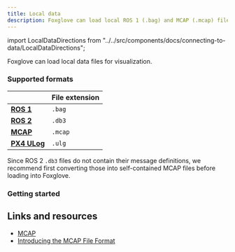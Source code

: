 ```yaml
---
title: Local data
description: Foxglove can load local ROS 1 (.bag) and MCAP (.mcap) files for visualization.
---
```


import LocalDataDirections from "../../src/components/docs/connecting-to-data/LocalDataDirections";

Foxglove can load local data files for visualization.

### Supported formats

|                                           | File extension |
| ----------------------------------------- | -------------- |
| **[ROS 1](frameworks/ros1#local-data)**   | `.bag`         |
| **[ROS 2](frameworks/ros2#local-data)**   | `.db3`         |
| **[MCAP](frameworks/mcap#local-data)**    | `.mcap`        |
| **[PX4 ULog](frameworks/px4#local-data)** | `.ulg`         |

Since ROS 2 `.db3` files do not contain their message definitions, we recommend first converting those into self-contained MCAP files before loading into Foxglove.

### Getting started

<LocalDataDirections/>

## Links and resources

- [MCAP](https://mcap.dev)
- [Introducing the MCAP File Format](/blog/introducing-the-mcap-file-format)
